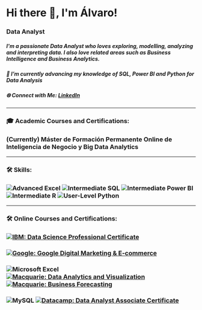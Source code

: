 # Hi there 👋, I'm Álvaro!
### Data Analyst
##### I'm a passionate Data Analyst who loves exploring, modelling, analyzing and interpreting data. I also love related areas such as Business Intelligence and Business Analytics.

##### 🌱 I’m currently advancing my knowledge of SQL, Power BI and Python for Data Analysis
##### 🌐 Connect with Me: [LinkedIn](https://linkedin.com/in/alvaroretuerta)

***
### 🎓 Academic Courses and Certifications:
### (Currently) Máster de Formación Permanente Online de Inteligencia de Negocio y Big Data Analytics

***
### 🛠 Skills:
### ![Advanced Excel](https://img.shields.io/badge/Excel-Advanced-green?logo=microsoft-excel&logoColor=white) ![Intermediate SQL](https://img.shields.io/badge/SQL-Intermediate-blue?logo=postgresql&logoColor=white) ![Intermediate Power BI](https://img.shields.io/badge/Power%20BI-Intermediate-yellow?logo=power-bi&logoColor=white) ![Intermediate R](https://img.shields.io/badge/R-Intermediate-grey) ![User-Level Python](https://img.shields.io/badge/Python-User%20Level-blue?logo=python&logoColor=white)

***
### 🛠 Online Courses and Certifications:
### [![IBM: Data Science Professional Certificate](https://img.shields.io/badge/IBM-Data%20Science%20Professional%20Certificate-orange)](https://www.credly.com/badges/b869eece-b929-4168-a09d-e855dfcc6dcb?source=linked_in_profile)
### [![Google: Google Digital Marketing & E-commerce](https://img.shields.io/badge/Google-Digital%20Marketing%20Ecommerce-orange)](https://www.coursera.org/account/accomplishments/professional-cert/AKQ2UBJGV6A6)

### ![Microsoft Excel](https://img.shields.io/badge/Microsoft_Excel-217346?style=for-the-badge&logo=microsoft-excel&logoColor=white) [![Macquarie: Data Analytics and Visualization](https://img.shields.io/badge/Macquarie-Data%20Analytics%20and%20Visualization-green)](https://www.coursera.org/account/accomplishments/specialization/4A30W67ZOXEM) [![Macquarie: Business Forecasting](https://img.shields.io/badge/Macquarie-Business%20Forecasting-green)](https://www.coursera.org/account/accomplishments/specialization/MUPODEXP1LVC)

### ![MySQL](https://img.shields.io/badge/mysql-4479A1.svg?style=for-the-badge&logo=mysql&logoColor=white) [![Datacamp: Data Analyst Associate Certificate](https://img.shields.io/badge/Datacamp-Data%20Analyst%20Associate%20Certificate-blue)](https://www.datacamp.com/certificate/DAA0017517111216)


<!--
**AlvaroRetuerta97/AlvaroRetuerta97** is a ✨ _special_ ✨ repository because its `README.md` (this file) appears on your GitHub profile.

Here are some ideas to get you started:

- 🔭 I’m currently working on ...
- 🌱 I’m currently learning ...
- 👯 I’m looking to collaborate on ...
- 🤔 I’m looking for help with ...
- 💬 Ask me about ...
- 📫 How to reach me: ...
- 😄 Pronouns: ...
- ⚡ Fun fact: ...

- ### 🚀 Projects
- [Awesome Project 1](https://github.com/username/project1): Brief description of the project.
- [Awesome Project 2](https://github.com/username/project2): Brief description of the project.

- ![Header Banner](https://example.com/banner.png)

- ![Power Bi](https://img.shields.io/badge/power_bi-F2C811?style=for-the-badge&logo=powerbi&logoColor=black)

- ![Python](https://img.shields.io/badge/python-3670A0?style=for-the-badge&logo=python&logoColor=ffdd54) 
-->

